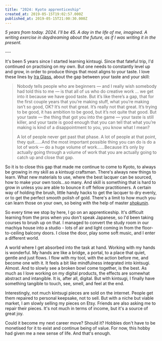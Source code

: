 ```yaml
---
title: "2024: Kyoto apprenticeship"
created_at: 2019-05-15T19:02:57.000Z
published_at: 2019-05-15T21:00:30.000Z
---
```

_5 years from today. 2024. I'll be 45. A day in the life of me, imagined. A writing exercise in daydreaming about the future, as if I was writing it in the present._

  

\---

  

It's been 5 years since I started learning kintsugi. Since that fateful trip, I'd continued on practising on my own. But one needs to constantly level up and grow, in order to produce things that most aligns to your taste. I love these lines by [Ira Glass](https://www.brainpickings.org/2014/01/29/ira-glass-success-daniel-sax/), about the gap between your taste and your skill:

  

> Nobody tells people who are beginners — and I really wish somebody had told this to me — is that all of us who do creative work … we get into it because we have good taste. But it’s like there’s a gap, that for the first couple years that you’re making stuff, what you’re making isn’t so good, OK? It’s not that great. It’s really not that great. It’s trying to be good, it has ambition to be good, but it’s not quite that good. But your taste — the thing that got you into the game — your taste is still killer, and your taste is good enough that you can tell that what you’re making is kind of a disappointment to you, you know what I mean?  
>   
> A lot of people never get past that phase. A lot of people at that point, they quit......And the most important possible thing you can do is do a lot of work — do a huge volume of work......Because it’s only by actually going through a volume of work that you are actually going to catch up and close that gap.

  

So it is to close this gap that made me continue to come to Kyoto, to always be growing in my skill as a kintsugi craftsman. There's always new things to learn. What new materials to use, where the best lacquer can be sourced, how to make your own tools...so many. And skill is something that is hard to grow in unless you are able to bounce it off fellow practitioners. A certain way of holding the brush, little handy hacks to get the lacquer to dry evenly, or to get the perfect smooth polish of gold. There's a limit to how much you can learn those on your own, so being with the help of master _[shokunin](https://medium.com/@alyjuma/shokunin-and-sushi-what-jiro-can-teach-us-about-mastery-1a886f129df4)_.

  

So every time we stop by here, I go on an apprenticeship. It's difficult learning from the pros when you don't speak Japanese, so I'd been taking courses to brush up on that. I managed to convert the study room in our machiya house into a studio - lots of air and light coming in from the floor-to-ceiling balcony doors. I close the door, play some soft music, and I enter a different world.

  

A world where I get absorbed into the task at hand. Working with my hands is wonderful. My hands are like a bridge, a portal, to a place that quiet, gentle and just flows. I flow with my tool, with the action before me, and become one with it. It feels a bit like mindfulness integrated into kintsugi. Almost. And to slowly see a broken bowl come together, is the best. As much as I love working on my digital products, the effects are somewhat abstract and intangible. It is, after all, digital. But with kintsugi, I finally have something tangible to touch, see, smell, and feel at the end. 

  

Interestingly, not much kintsugi pieces are sold on the internet. People get them repaired to personal keepsake, not to sell. But with a niche but viable market, I am slowly selling my pieces on Etsy. Friends are also asking me to repair their pieces. It's not much in terms of income, but it's a source of great joy. 

  

Could it become my next career move? Should it? Hobbies don't have to be monetised for it to exist and continue being of value. For now, this hobby had given me a new sense of life. And that's enough.
